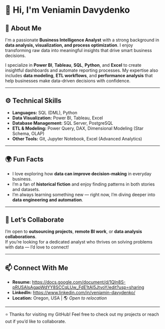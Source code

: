 # 👋 Hi, I'm Veniamin Davydenko

## 🧠 About Me
I'm a passionate **Business Intelligence Analyst** with a strong background in **data analysis, visualization, and process optimization**. I enjoy transforming raw data into meaningful insights that drive smart business decisions.  

I specialize in **Power BI**, **Tableau**, **SQL**, **Python**, and **Excel** to create insightful dashboards and automate reporting processes. My expertise also includes **data modeling**, **ETL workflows**, and **performance analysis** that help businesses make data-driven decisions with confidence.

---

## ⚙️ Technical Skills
- **Languages:** SQL (DML), Python 
- **Data Visualization:** Power BI, Tableau, Excel  
- **Database Management:** SQL Server, PostgreSQL  
- **ETL & Modeling:** Power Query, DAX, Dimensional Modeling (Star Schema, OLAP)  
- **Other Tools:** Git, Jupyter Notebook, Excel (Advanced Analytics)

---

## 🌍 Fun Facts
- I love exploring how **data can improve decision-making** in everyday business.
- I’m a fan of **historical fiction** and enjoy finding patterns in both stories and datasets.
- I’m always learning something new — right now, I’m diving deeper into **data engineering and automation**.

---

## 💼 Let’s Collaborate
I’m open to **outsourcing projects**, **remote BI work**, or **data analysis collaborations**.  
If you’re looking for a dedicated analyst who thrives on solving problems with data — I’d love to connect!

---

## 📫 Connect With Me
- **Resume:** https://docs.google.com/document/d/1QIn8S-pRUSAlsAgapWdYY8SCCqLUw_FdE1tAI5JtyoY/edit?usp=sharing 
- **LinkedIn:** https://www.linkedin.com/in/veniamin-davydenko/ 
- **Location:** Oregon, USA | 🌎 *Open to relocation*  

---

⭐ Thanks for visiting my GitHub! Feel free to check out my projects or reach out if you’d like to collaborate.
